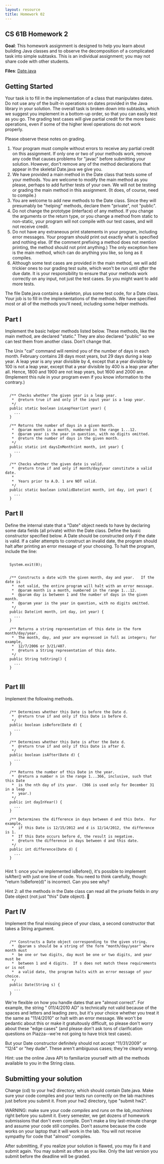 ```yaml
---
layout: resource
title: Homework 02
---
```


CS 61B  Homework 2
------------------

**Goal**: This homework assignment is designed to help you learn about building Java
classes and to observe the decomposition of a complicated task into simple
subtasks.  This is an individual assignment; you may not share code with other
students.

**Files**: <a href="Date.java">Date.java</a>

Getting Started
---------------

Your task is to fill in the implementation of a class that manipulates dates.
Do not use any of the built-in operations on dates provided in the Java library
in your solution.  The overall task is broken down into subtasks, which we
suggest you implement in a bottom-up order, so that you can easily test as you
go.  The grading test cases will give partial credit for the more basic
operations, even if some of the higher level operations do not work properly.

Please observe these notes on grading.

1)  Your program must compile without errors to receive any partial credit on
    this assignment.  If only one or two of your methods work, remove any code
    that causes problems for "javac" before submitting your solution.  However,
    don't remove any of the method declarations that appear in the skeletal
    Date.java we give you.
2)  We have provided a main method in the Date class that tests some of your
    methods.  You are welcome to modify the main method as you please, perhaps
    to add further tests of your own.  We will not be testing or grading the
    main method in this assignment.  (It does, of course, need to compile.)
3)  You are welcome to add new methods to the Date class.  Since they will
    presumably be "helping" methods, declare them "private", not "public".
4)  Do not change the prototype (interface) of any method.  If you change
    the arguments or the return type, or you change a method from static to
    non-static, your program will not compile with our test cases, and will
    not receive credit.
5)  Do not have any extraneous print statements in your program, including
    error messages.  Your program should print out exactly what is specified
    and nothing else.  (If the comment prefixing a method does not mention
    printing, the method should not print anything.)  The only exception here
    is the main method, which can do anything you like, so long as it compiles.
6)  Although some test cases are provided in the main method, we will add
    trickier ones to our grading test suite, which won't be run until _after_
    the due date.  It is your responsibility to ensure that your methods work
    correctly on any input, not just the test cases.  So you might want to add
    more tests.

The file Date.java contains a skeleton, plus some test code, for a Date class.
Your job is to fill in the implementations of the methods.  We have specified
most or all of the methods you'll need, including some helper methods.

Part I
------
Implement the basic helper methods listed below.  These methods, like the main
method, are declared "static."  They are also declared "public" so we can test
them from another class.  Don't change that.

The Unix "cal" command will remind you of the number of days in each month.
February contains 28 days most years, but 29 days during a leap year.  A leap
year is any year divisible by 4, except that a year divisible by 100 is not a
leap year, except that a year divisible by 400 is a leap year after all.
Hence, 1800 and 1900 are not leap years, but 1600 and 2000 are.  (Implement
this rule in your program even if you know information to the contrary.)
<pre><code>
  /** Checks whether the given year is a leap year.
   *  @return true if and only if the input year is a leap year.
   */
  public static boolean isLeapYear(int year) {
    ...
  }

  /** Returns the number of days in a given month.
   *  @param month is a month, numbered in the range 1...12.
   *  @param year is the year in question, with no digits omitted.
   *  @return the number of days in the given month.
   */
  public static int daysInMonth(int month, int year) {
    ...
  }

  /** Checks whether the given date is valid.
   *  @return true if and only if month/day/year constitute a valid date.
   *
   *  Years prior to A.D. 1 are NOT valid.
   */
  public static boolean isValidDate(int month, int day, int year) {
    ...
  }
</code></pre>

Part II
-------
Define the internal state that a "Date" object needs to have by declaring some
data fields (all private) within the Date class.  Define the basic constructor
specified below.  A Date should be constructed only if the date is valid.  If
a caller attempts to construct an invalid date, the program should halt after
printing an error message of your choosing.  To halt the program, include the
line:

<pre><code>
  System.exit(0);


  /** Constructs a date with the given month, day and year.   If the date is
   *  not valid, the entire program will halt with an error message.
   *  @param month is a month, numbered in the range 1...12.
   *  @param day is between 1 and the number of days in the given month.
   *  @param year is the year in question, with no digits omitted.
   */
  public Date(int month, int day, int year) {
    ...
  }

  /** Returns a string representation of this date in the form month/day/year.
   *  The month, day, and year are expressed in full as integers; for example,
   *  12/7/2006 or 3/21/407.
   *  @return a String representation of this date.
   */
  public String toString() {
    ...
  }

</code></pre>

Part III
--------
Implement the following methods.

<pre><code>
  /** Determines whether this Date is before the Date d.
   *  @return true if and only if this Date is before d. 
   */
  public boolean isBefore(Date d) {
    ...
  }

  /** Determines whether this Date is after the Date d.
   *  @return true if and only if this Date is after d. 
   */
  public boolean isAfter(Date d) {
    ...
  }

  /** Returns the number of this Date in the year.
   *  @return a number n in the range 1...366, inclusive, such that this Date
   *  is the nth day of its year.  (366 is used only for December 31 in a leap
   *  year.)
   */
  public int dayInYear() {
    ...
  }

  /** Determines the difference in days between d and this Date.  For example,
   *  if this Date is 12/15/2012 and d is 12/14/2012, the difference is 1.
   *  If this Date occurs before d, the result is negative.
   *  @return the difference in days between d and this date.
   */
  public int difference(Date d) {
    ...
  }

</code></pre>

Hint 1:  once you've implemented isBefore(), it's possible to implement
isAfter() with just one line of code.  You need to think carefully, though:
"return !isBefore(d)" is incorrect.  Can you see why?

Hint 2:  all the methods in the Date class can read all the private fields in
_any_ Date object (not just "this" Date object).


Part IV
-------
Implement the final missing piece of your class, a second constructor that
takes a String argument.

<pre><code>
  /** Constructs a Date object corresponding to the given string.
   *  @param s should be a string of the form "month/day/year" where month must
   *  be one or two digits, day must be one or two digits, and year must be
   *  between 1 and 4 digits.  If s does not match these requirements or is not
   *  a valid date, the program halts with an error message of your choice.
   */
  public Date(String s) {
    ...
  }
</code></pre>

We're flexible on how you handle dates that are "almost correct".  For example,
the string "  011/4/2010 AD" is technically not valid because of the spaces and
letters and leading zero, but it's your choice whether you treat it the same as
"11/4/2010" or halt with an error message.  We won't be pedantic about this or
make it gratuitously difficult, so please don't worry about these "edge cases"
(and please don't ask tons of clarification questions on Piazza--we're not
going to have trick test cases).

But your Date constructor definitely should not accept "11/31/2009" or "12/4"
or "hey dude".  These aren't ambiguous cases; they're clearly wrong.

Hint:  use the online Java API to familiarize yourself with all the methods
available to you in the String class.

Submitting your solution
------------------------
Change (cd) to your hw2 directory, which should contain Date.java.  Make sure
your code compiles and your tests run correctly on the lab machines just before
you submit it.  From your hw2 directory, type "submit hw2".

WARNING:  make sure your code _compiles_ and _runs_ on the _lab_machines_ right
before you submit it.  Every semester, we get dozens of homework submissions
that don't even compile.  Don't make a tiny last-minute change and assume your
code still compiles.  Don't assume because the code works on your laptop that
it will work in the lab.  You will not receive sympathy for code that "almost"
compiles.

After submitting, if you realize your solution is flawed, you may fix it and
submit again.  You may submit as often as you like.  Only the last version you
submit before the deadline will be graded.
